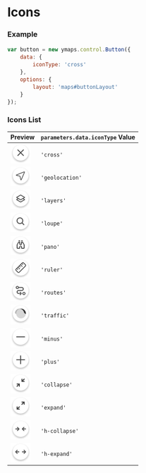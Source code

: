 # Icons

### Example
```js
var button = new ymaps.control.Button({
    data: {
        iconType: 'cross'
    },
    options: {
        layout: 'maps#buttonLayout'
    }
});
```
### Icons List
 
| Preview                                                        | `parameters.data.iconType` Value
| -------------------------------------------------------------- | ---------------------------------
| <img width="46" height="44" src="icons/icon_cross.jpg">        | `'cross'`
| <img width="46" height="44" src="icons/icon_geolocation.jpg">  | `'geolocation'`
| <img width="46" height="44" src="icons/icon_layers.jpg">       | `'layers'`
| <img width="46" height="44" src="icons/icon_loupe.jpg">        | `'loupe'`
| <img width="46" height="44" src="icons/icon_pano.jpg">         | `'pano'`
| <img width="46" height="44" src="icons/icon_ruler.jpg">        | `'ruler'`
| <img width="46" height="44" src="icons/icon_routes.jpg">       | `'routes'`
| <img width="46" height="44" src="icons/icon_traffic.jpg">      | `'traffic'`
| <img width="46" height="44" src="icons/icon_minus.jpg">        | `'minus'`
| <img width="46" height="44" src="icons/icon_plus.jpg">         | `'plus'`
| <img width="46" height="44" src="icons/icon_collapse.jpg">     | `'collapse'`
| <img width="46" height="44" src="icons/icon_expand.jpg">       | `'expand'`
| <img width="46" height="44" src="icons/icon_h-collapse.jpg">   | `'h-collapse'`
| <img width="46" height="44" src="icons/icon_h-expand.jpg">     | `'h-expand'`
